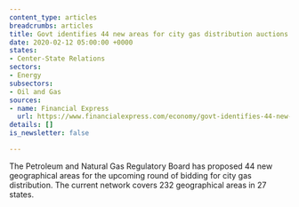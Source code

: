```yaml
---
content_type: articles
breadcrumbs: articles
title: Govt identifies 44 new areas for city gas distribution auctions
date: 2020-02-12 05:00:00 +0000
states:
- Center-State Relations
sectors:
- Energy
subsectors:
- Oil and Gas
sources:
- name: Financial Express
  url: https://www.financialexpress.com/economy/govt-identifies-44-new-areas-for-city-gas-distribution-auctions/1857915/
details: []
is_newsletter: false

---
```

The Petroleum and Natural Gas Regulatory Board has proposed 44 new geographical areas for the upcoming round of bidding for city gas distribution. The current network covers 232 geographical areas in 27 states.
